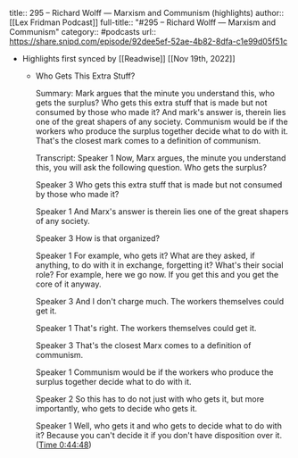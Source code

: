 title:: 295 – Richard Wolff —  Marxism and Communism (highlights)
author:: [[Lex Fridman Podcast]]
full-title:: "\#295 – Richard Wolff —  Marxism and Communism"
category:: #podcasts
url:: https://share.snipd.com/episode/92dee5ef-52ae-4b82-8dfa-c1e99d05f51c

- Highlights first synced by [[Readwise]] [[Nov 19th, 2022]]
	- Who Gets This Extra Stuff?
	  
	  Summary:
	  Mark argues that the minute you understand this, who gets the surplus? Who gets this extra stuff that is made but not consumed by those who made it? And mark's answer is, therein lies one of the great shapers of any society. Communism would be if the workers who produce the surplus together decide what to do with it. That's the closest mark comes to a definition of communism.
	  
	  Transcript:
	  Speaker 1
	  Now, Marx argues, the minute you understand this, you will ask the following question. Who gets the surplus?
	  
	  Speaker 3
	  Who gets this extra stuff that is made but not consumed by those who made it?
	  
	  Speaker 1
	  And Marx's answer is therein lies one of the great shapers of any society.
	  
	  Speaker 3
	  How is that organized?
	  
	  Speaker 1
	  For example, who gets it? What are they asked, if anything, to do with it in exchange, forgetting it? What's their social role? For example, here we go now. If you get this and you get the core of it anyway.
	  
	  Speaker 3
	  And I don't charge much. The workers themselves could get it.
	  
	  Speaker 1
	  That's right. The workers themselves could get it.
	  
	  Speaker 3
	  That's the closest Marx comes to a definition of communism.
	  
	  Speaker 1
	  Communism would be if the workers who produce the surplus together decide what to do with it.
	  
	  Speaker 2
	  So this has to do not just with who gets it, but more importantly, who gets to decide who gets it.
	  
	  Speaker 1
	  Well, who gets it and who gets to decide what to do with it? Because you can't decide it if you don't have disposition over it. ([Time 0:44:48](https://share.snipd.com/snip/2bd12694-5e77-41da-bfd8-6e9dcb557ae9))